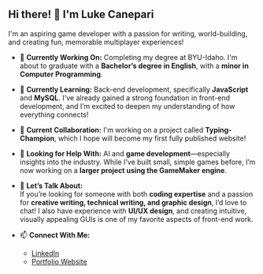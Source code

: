 ## Hi there! 👋 I'm Luke Canepari

I'm an aspiring game developer with a passion for writing, world-building, and creating fun, memorable multiplayer experiences!

- 🔭 **Currently Working On:** Completing my degree at BYU-Idaho. I'm about to graduate with a **Bachelor’s degree in English**, with a **minor in Computer Programming**.
  
- 🌱 **Currently Learning:** Back-end development, specifically **JavaScript** and **MySQL**. I've already gained a strong foundation in front-end development, and I’m excited to deepen my understanding of how everything connects!

- 👯 **Current Collaboration:** I'm working on a project called **Typing-Champion**, which I hope will become my first fully published website!

- 🤔 **Looking for Help With:** AI and **game development**—especially insights into the industry. While I’ve built small, simple games before, I’m now working on a **larger project using the GameMaker engine**.

- 💬 **Let’s Talk About:**  
  If you’re looking for someone with both **coding expertise** and a passion for **creative writing, technical writing, and graphic design**, I’d love to chat! I also have experience with **UI/UX design**, and creating intuitive, visually appealing GUIs is one of my favorite aspects of front-end work.

- 📫 **Connect With Me:**  
  - [LinkedIn](https://www.linkedin.com/in/luke-canepari-39a4aa262/)  
  - [Portfolio Website](https://canepari-luke.github.io/Portfolio-Website/) 
